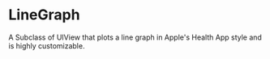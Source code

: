# LineGraph
A Subclass of UIView that plots a line graph in Apple's Health App style and is highly customizable.
